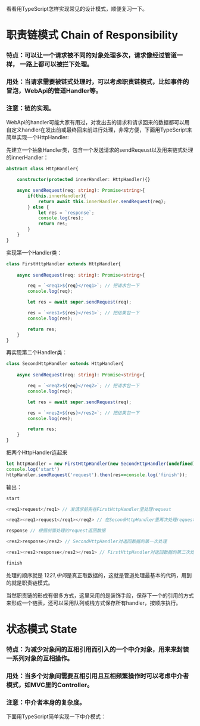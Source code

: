 看看用TypeScript怎样实现常见的设计模式，顺便复习一下。

# 职责链模式 Chain of Responsibility

### 特点：可以让一个请求被不同的对象处理多次，请求像经过管道一样， 一路上都可以被拦下处理。

### 用处：当请求需要被链式处理时，可以考虑职责链模式，比如事件的冒泡，WebApi的管道Handler等。

### 注意：链的实现。

WebApi的handler可能大家有用过，对发出去的请求和请求回来的数据都可以用自定义handler在发出前或最终回来前进行处理，非常方便，下面用TypeScript来简单实现一个HttpHandler:

先建立一个抽象Handler类，包含一个发送请求的sendReqeust以及用来链式处理的innerHandler：

```ts
abstract class HttpHandler{

    constructor(protected innerHandler: HttpHandler){}

    async sendRequest(req: string): Promise<string>{
        if(this.innerHandler){
            return await this.innerHandler.sendRequest(req);
        } else {
            let res = `response`;
            console.log(res);
            return res;
        }   
    }
}
```
实现第一个Handler类：

```ts
class FirstHttpHandler extends HttpHandler{
    
    async sendRequest(req: string): Promise<string>{

        req = `<req1>${req}</req1>`; // 把请求包一下
        console.log(req);

        let res = await super.sendRequest(req);

        res = `<res1>${res}</res1>`; // 把结果包一下
        console.log(res);

        return res;
    }
}
```
再实现第二个Handler类：

```ts
class SecondHttpHandler extends HttpHandler{
    
    async sendRequest(req: string): Promise<string>{

        req = `<req2>${req}</req2>`; // 把请求包一下
        console.log(req);

        let res = await super.sendRequest(req);

        res = `<res2>${res}</res2>`; // 把结果包一下
        console.log(res);

        return res;
    }
}
```
把两个HttpHandler连起来

```ts
let httpHandler = new FirstHttpHandler(new SecondHttpHandler(undefined));
console.log('start')
httpHandler.sendRequest('request').then(res=>console.log('finish'));
```
输出：

```ts
start

<req1>request</req1> // 发请求前先在FirstHttpHandler里处理request

<req2><req1>request</req1></req2> // 在SecondHttpHandler里再次处理request

response // 根据前面处理的request返回数据

<res2>response</res2> // SecondHttpHandler对返回数据的第一次处理

<res1><res2>response</res2></res1> // FirstHttpHandler对返回数据的第二次处理

finish
```
处理的顺序就是 12*21,中间*是真正取数据的，这就是管道处理最基本的代码，用到的就是职责链模式。

当然职责链的形成有很多方式，这里采用的是装饰手段，保存下一个的引用的方式来形成一个链表，还可以采用队列或栈方式保存所有handler，按顺序执行。

# 状态模式 State

### 特点：为减少对象间的互相引用而引入的一个中介对象，用来来封装一系列对象的互相操作。

### 用处：当多个对象间需要互相引用且互相频繁操作时可以考虑中介者模式，如MVC里的Controller。

### 注意：中介者本身的复杂度。

下面用TypeScript简单实现一下中介模式：